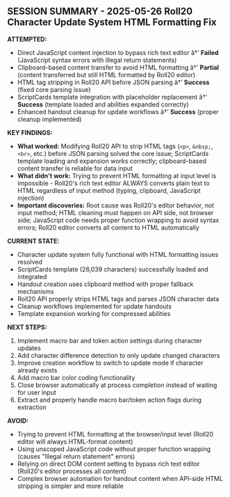 ﻿## SESSION SUMMARY - 2025-05-26 Roll20 Character Update System HTML Formatting Fix

**ATTEMPTED:**
- Direct JavaScript content injection to bypass rich text editor â†’ **Failed** (JavaScript syntax errors with illegal return statements)
- Clipboard-based content transfer to avoid HTML formatting â†’ **Partial** (content transferred but still HTML formatted by Roll20 editor)
- HTML tag stripping in Roll20 API before JSON parsing â†’ **Success** (fixed core parsing issue)
- ScriptCards template integration with placeholder replacement â†’ **Success** (template loaded and abilities expanded correctly)
- Enhanced handout cleanup for update workflows â†’ **Success** (proper cleanup implemented)

**KEY FINDINGS:**
- **What worked:** Modifying Roll20 API to strip HTML tags (`<p>`, `&nbsp;`, `<br>`, etc.) before JSON parsing solved the core issue; ScriptCards template loading and expansion works correctly; clipboard-based content transfer is reliable for data input
- **What didn't work:** Trying to prevent HTML formatting at input level is impossible - Roll20's rich text editor ALWAYS converts plain text to HTML regardless of input method (typing, clipboard, JavaScript injection)
- **Important discoveries:** Root cause was Roll20's editor behavior, not input method; HTML cleaning must happen on API side, not browser side; JavaScript code needs proper function wrapping to avoid syntax errors; Roll20 editor converts all content to HTML automatically

**CURRENT STATE:**
- Character update system fully functional with HTML formatting issues resolved
- ScriptCards template (26,039 characters) successfully loaded and integrated
- Handout creation uses clipboard method with proper fallback mechanisms
- Roll20 API properly strips HTML tags and parses JSON character data
- Cleanup workflows implemented for update handouts
- Template expansion working for compressed abilities

**NEXT STEPS:**
1. Implement macro bar and token action settings during character updates
2. Add character difference detection to only update changed characters
3. Improve creation workflow to switch to update mode if character already exists
4. Add macro bar color coding functionality
5. Close browser automatically at process completion instead of waiting for user input
6. Extract and properly handle macro bar/token action flags during extraction

**AVOID:**
- Trying to prevent HTML formatting at the browser/input level (Roll20 editor will always HTML-format content)
- Using unscoped JavaScript code without proper function wrapping (causes "Illegal return statement" errors)
- Relying on direct DOM content setting to bypass rich text editor (Roll20's editor processes all content)
- Complex browser automation for handout content when API-side HTML stripping is simpler and more reliable
